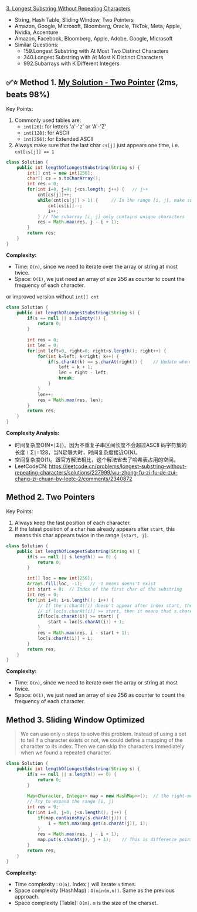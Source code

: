 [3. Longest Substring Without Repeating Characters](https://leetcode.com/problems/longest-substring-without-repeating-characters/)

* String, Hash Table, Sliding Window, Two Pointers
* Amazon, Google, Microsoft, Bloomberg, Oracle, TikTok, Meta, Apple, Nvidia, Accenture
* Amazon, Facebook, Bloomberg, Apple, Adobe, Google, Microsoft
* Similar Questions:
    * 159.Longest Substring with At Most Two Distinct Characters
    * 340.Longest Substring with At Most K Distinct Characters
    * 992.Subarrays with K Different Integers
    


## ✅⭐ Method 1. [My Solution - Two Pointer](https://leetcode.com/problems/longest-substring-without-repeating-characters/discuss/827602/2ms-Simple-and-Clean-Java-Solution-beats-99.86-with-explanation) (2ms, beats 98%)

Key Points:
1. Commonly used tables are:
    * `int[26]`: for letters 'a'-'z' or 'A'-'Z'
    * `int[128]`: for ASCII
    * `int[256]`: for Extended ASCII
2. Always make sure that the last char `cs[j]` just appears one time, i.e. `cnt[cs[j]] == 1`
```java
class Solution {
    public int lengthOfLongestSubstring(String s) {
        int[] cnt = new int[256];
        char[] cs = s.toCharArray();
        int res = 0;
        for(int i=0, j=0; j<cs.length; j++) {	// j++
            cnt[cs[j]]++;
            while(cnt[cs[j]] > 1) {     // In the range [i, j], make sure cs[j] appears only 1 time
                cnt[cs[i]]--;
                i++;
            } // The subarray [i, j] only contains unique characters
            res = Math.max(res, j - i + 1);
        }
        return res;
    }
}
```
**Complexity:**
* Time: `O(n)`, since we need to iterate over the array or string at most twice.
* Space: `O(1)`, we just need an array of size 256 as counter to count the frequency of each character.

or improved version without `int[] cnt`
```java
class Solution {
    public int lengthOfLongestSubstring(String s) {
        if(s == null || s.isEmpty()) {
            return 0;
        }
        
        int res = 0;
        int len = 0;
        for(int left=0, right=0; right<s.length(); right++) {
            for(int k=left; k<right; k++) {
                if(s.charAt(k) == s.charAt(right)) {    // Update when s.charAt(k) == s.charAt(right)
                    left = k + 1;
                    len = right - left;
                    break;
                }
            }
            len++;
            res = Math.max(res, len);
        }
        return res;
    }
}
```
**Complexity Analysis:**
* 时间复杂度O(N*∣Σ∣)。因为不重复子串区间长度不会超过ASCII 码字符集的长度∣Σ∣=128，当N足够大时，时间复杂度接近O(N)。
* 空间复杂度O(1)。跟官方解法相比，这个解法省去了哈希表占用的空间。
* LeetCodeCN: https://leetcode.cn/problems/longest-substring-without-repeating-characters/solutions/227999/wu-zhong-fu-zi-fu-de-zui-chang-zi-chuan-by-leetc-2/comments/2340872


## Method 2. Two Pointers
Key Points:
1. Always keep the last position of each character.
2. If the latest position of a char has already appears after `start`, this means this char appears twice in the range `[start, j]`. 
```java
class Solution {
    public int lengthOfLongestSubstring(String s) {
        if(s == null || s.length() == 0) {
            return 0;
        }

        int[] loc = new int[256];
        Arrays.fill(loc, -1);   // -1 means doens't exist
        int start = 0;  // Index of the first char of the substring
        int res = 0;
        for(int i=0; i<s.length(); i++) {
            // If the s.charAt(i) doesn't appear after index start, then loc[s.charAt(i)] should be -1
            // if loc[s.charAt(i)] >= start, then it means that s.charAt(i) appeared
            if(loc[s.charAt(i)] >= start) {
                start = loc[s.charAt(i)] + 1;
            }
            res = Math.max(res, i - start + 1);
            loc[s.charAt(i)] = i;
        }
        return res;
    }
}
```
**Complexity:**
* Time: `O(n)`, since we need to iterate over the array or string at most twice.
* Space: `O(1)`, we just need an array of size 256 as counter to count the frequency of each character.


## Method 3. Sliding Window Optimized
> We can use only `n` steps to solve this problem. Instead of using a set to tell if a character exists or not, we could define a mapping  of the character to its index. Then we can skip the characters immediately when we found a repeated character.
```java
class Solution {
    public int lengthOfLongestSubstring(String s) {
        if(s == null || s.length() == 0) {
            return 0;
        }
        
        Map<Character, Integer> map = new HashMap<>();  // the right-most index of the current character
        // Try to expand the range [i, j]
        int res = 0;
        for(int i=0, j=0; j<s.length(); j++) {
            if(map.containsKey(s.charAt(j))) {
                i = Math.max(map.get(s.charAt(j)), i);
            }
            res = Math.max(res, j - i + 1);
            map.put(s.charAt(j), j + 1);	// This is difference point from the method 2.
        }
        return res;
    }
}
```
**Complexity:**
* Time complexity : `O(n)`. Index `j` will iterate `n` times.
* Space complexity (HashMap) : `O(min(m,n))`. Same as the previous approach.
* Space complexity (Table): `O(m)`. `m` is the size of the charset.